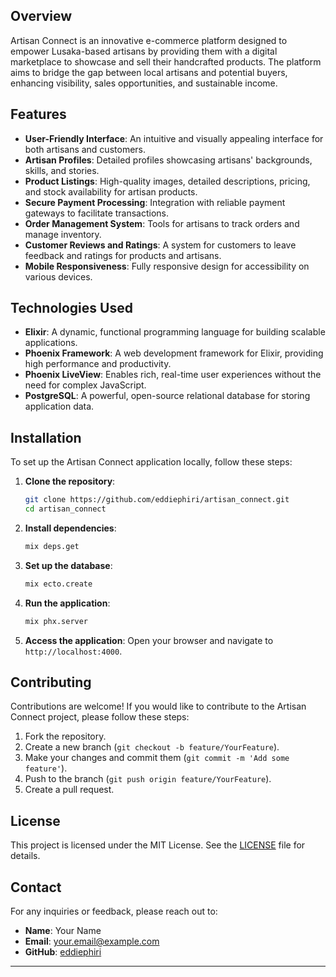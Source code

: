 ## Overview

Artisan Connect is an innovative e-commerce platform designed to empower Lusaka-based artisans by providing them with a digital marketplace to showcase and sell their handcrafted products. The platform aims to bridge the gap between local artisans and potential buyers, enhancing visibility, sales opportunities, and sustainable income.

## Features

- **User-Friendly Interface**: An intuitive and visually appealing interface for both artisans and customers.
- **Artisan Profiles**: Detailed profiles showcasing artisans' backgrounds, skills, and stories.
- **Product Listings**: High-quality images, detailed descriptions, pricing, and stock availability for artisan products.
- **Secure Payment Processing**: Integration with reliable payment gateways to facilitate transactions.
- **Order Management System**: Tools for artisans to track orders and manage inventory.
- **Customer Reviews and Ratings**: A system for customers to leave feedback and ratings for products and artisans.
- **Mobile Responsiveness**: Fully responsive design for accessibility on various devices.

## Technologies Used

- **Elixir**: A dynamic, functional programming language for building scalable applications.
- **Phoenix Framework**: A web development framework for Elixir, providing high performance and productivity.
- **Phoenix LiveView**: Enables rich, real-time user experiences without the need for complex JavaScript.
- **PostgreSQL**: A powerful, open-source relational database for storing application data.

## Installation

To set up the Artisan Connect application locally, follow these steps:

1. **Clone the repository**:
   ```bash
   git clone https://github.com/eddiephiri/artisan_connect.git
   cd artisan_connect
   ```

2. **Install dependencies**:
   ```bash
   mix deps.get
   ```

3. **Set up the database**:
   ```bash
   mix ecto.create
   ```

4. **Run the application**:
   ```bash
   mix phx.server
   ```

5. **Access the application**:
   Open your browser and navigate to `http://localhost:4000`.

## Contributing

Contributions are welcome! If you would like to contribute to the Artisan Connect project, please follow these steps:

1. Fork the repository.
2. Create a new branch (`git checkout -b feature/YourFeature`).
3. Make your changes and commit them (`git commit -m 'Add some feature'`).
4. Push to the branch (`git push origin feature/YourFeature`).
5. Create a pull request.

## License

This project is licensed under the MIT License. See the [LICENSE](LICENSE) file for details.

## Contact

For any inquiries or feedback, please reach out to:

- **Name**: Your Name
- **Email**: your.email@example.com
- **GitHub**: [eddiephiri](https://github.com/eddiephiri)

---
